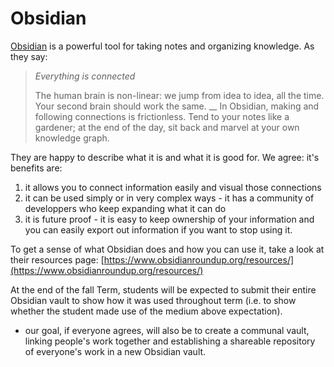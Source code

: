 # Obsidian

[Obsidian](https://obsidian.md) is a powerful tool for taking notes and organizing knowledge. As they say:

> _Everything is connected_
>
> The human brain is non-linear: we jump from idea to idea, all the time. Your second brain should work the same. __ In Obsidian, making and following connections is frictionless. Tend to your notes like a gardener; at the end of the day, sit back and marvel at your own knowledge graph.

They are happy to describe what it is and what it is good for. We agree: it's benefits are:

1. it allows you to connect information easily and visual those connections
2. it can be used simply or in very complex ways - it has a community of developpers who keep expanding what it can do
3. it is future proof - it is easy to keep ownership of your information and you can easily export out information if you want to stop using it.&#x20;

To get a sense of what Obsidian does and how you can use it, take a look at their resources page: [https://www.obsidianroundup.org/resources/](https://www.obsidianroundup.org/resources/)

At the end of the fall Term, students will be expected to submit their entire Obsidian vault to show how it was used throughout term (i.e. to show whether the student made use of the medium above expectation).&#x20;

* our goal, if everyone agrees, will also be to create a communal vault, linking people's work together and establishing a shareable repository of everyone's work in a new Obsidian vault.&#x20;

